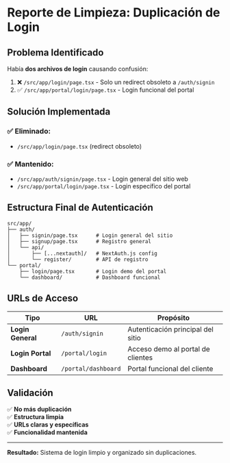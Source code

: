 # Reporte de Limpieza: Duplicación de Login

## Problema Identificado
Había **dos archivos de login** causando confusión:

1. ❌ `/src/app/login/page.tsx` - Solo un redirect obsoleto a `/auth/signin`
2. ✅ `/src/app/portal/login/page.tsx` - Login funcional del portal

## Solución Implementada

### ✅ Eliminado:
- `/src/app/login/page.tsx` (redirect obsoleto)

### ✅ Mantenido:
- `/src/app/auth/signin/page.tsx` - Login general del sitio web
- `/src/app/portal/login/page.tsx` - Login específico del portal

## Estructura Final de Autenticación

```
src/app/
├── auth/
│   ├── signin/page.tsx      # Login general del sitio
│   ├── signup/page.tsx      # Registro general
│   └── api/
│       ├── [...nextauth]/   # NextAuth.js config
│       └── register/        # API de registro
└── portal/
    ├── login/page.tsx       # Login demo del portal
    └── dashboard/           # Dashboard funcional
```

## URLs de Acceso

| Tipo | URL | Propósito |
|------|-----|-----------|
| **Login General** | `/auth/signin` | Autenticación principal del sitio |
| **Login Portal** | `/portal/login` | Acceso demo al portal de clientes |
| **Dashboard** | `/portal/dashboard` | Portal funcional del cliente |

## Validación

✅ **No más duplicación**  
✅ **Estructura limpia**  
✅ **URLs claras y específicas**  
✅ **Funcionalidad mantenida**

---

**Resultado:** Sistema de login limpio y organizado sin duplicaciones.
